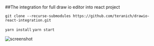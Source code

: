 ##The integration for full draw io editor into react project


```git clone --recurse-submodules https://github.com/teranich/drawio-react-integration.git```

```yarn install```
```yarn start```

![screenshot](screenshot.png)